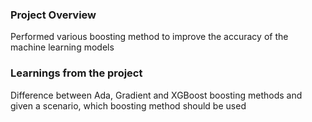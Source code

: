 ### Project Overview

 Performed various boosting method to improve the accuracy of the machine learning models


### Learnings from the project

 Difference between Ada, Gradient and XGBoost boosting methods and given a scenario, which boosting method should be used


